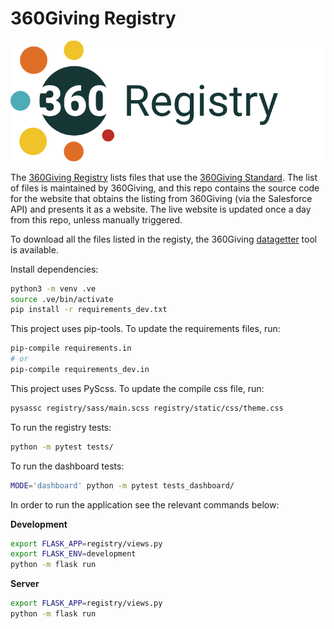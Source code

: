 # 360Giving Registry

![360Giving registry logo](registry/static/images/360-logos/360giving-registry.svg)

The [360Giving Registry](http://data.threesixtygiving.org) lists files that use the [360Giving Standard](http://standard.threesixtygiving.org). The list of files is maintained by 360Giving, and this repo contains the source code for the website that obtains the listing from 360Giving (via the Salesforce API) and presents it as a website. The live website is updated once a day from this repo, unless manually triggered.

To download all the files listed in the registy, the 360Giving [datagetter](https://github.com/ThreeSixtyGiving/datagetter) tool is available. 

Install dependencies:

```bash
python3 -m venv .ve
source .ve/bin/activate
pip install -r requirements_dev.txt
```

This project uses pip-tools. To update the requirements files, run:

```bash
pip-compile requirements.in
# or
pip-compile requirements_dev.in
```

This project uses PyScss. To update the compile css file, run:

```bash
pysassc registry/sass/main.scss registry/static/css/theme.css
```

To run the registry tests:
```bash
python -m pytest tests/
```

To run the dashboard tests:
```bash
MODE='dashboard' python -m pytest tests_dashboard/
```

In order to run the application see the relevant commands below:

**Development**
```bash
export FLASK_APP=registry/views.py
export FLASK_ENV=development
python -m flask run
```

**Server**
```bash
export FLASK_APP=registry/views.py
python -m flask run
```
